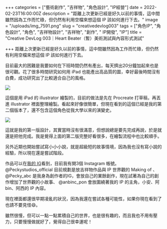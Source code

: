 +++
categories = ["藝術創作", "吉祥物", "角色設計", "IP經營"]
date = 2022-02-23T16:00:00Z
description = "距離上次更新已經是好久以前的事情，這中間雖然因為工作而忙碌，但仍然有利用空檔來想這個 IP 該如何進行下去。"
image = "/uploads/img_7591.png"
slug = "creativedevlog003"
tags = ["角色IP", "角色設計", "角色", "吉祥物設計", "吉祥物", "創作", " IP開發", "IP"]
title = "Creative DevLog 003｜Heart Beater（暫）美術測試與內容形式測試"

+++
距離上次更新已經是好久以前的事情，這中間雖然因為工作而忙碌，但仍然有利用空檔來想這個 IP 該如何進行下去。

目前最大的困難是我要如何在下班時間仍然有產出，每天擠出20分鐘加起來也是很可觀。花了很多時間研究如何用 iPad 也能產出高品質的圖，幸好最後時間沒有白費，成功研究出了比較適合自己的風格。

![](/uploads/img_7591.png)

這個是用 iPad 的 illustrator 繪製的，目前的做法是先在 Procreate 打草稿，再丟進 illustrator 裡面整理繪製。看起來好像很簡單，但現在看到的這個已經是我的第二個版本了，還不包含這個角色從我大學以來的演變史。

![](/uploads/ebe2e39d-1893-4177-9767-ef8e3bd246ef.png)

這就是我的第一版設計，其實當時沒有很滿意，但想說總是要先完成再說，於是就還是把他完成。我是覺得上面的第二版完整好看很多，在繪製流程中也比較順手。

另外近期也開始嘗試寫小小小說，就是超級短的故事情境，因為我也沒有寫小說的經驗，所以現在還是嘗試階段。

作品可以在[我的 IG](https://www.instagram.com/p/CZ4SQfuv_WR/)看到，目前我有開3個 Instagram 帳號。 @Peckystudios_official 目前規劃是放吉祥物作品與 IP 世界觀的 Making of 、 @Pecky_abc 是我身為創作者的IG，會放自己的業餘創作，現在試著為自己的創作增加了世界觀的小故事、 @anbinc_pon 會放圍繞著我的 IP 的主角，小安、阿bin、阿西的 IP 內容。

現在裡面都還很早期凌亂的狀況，因為我還在嘗試各種可能性，如果你現在看到了也請不要見怪😄️。

雖然很慢，但可以一點一點累積自己的世界，也是很有趣的，而且我也不用有壓力，只要慢慢做就好了，覺得自己很幸運呢！